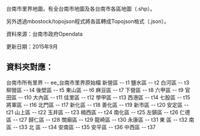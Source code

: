 台南市里界地圖，有全台南市地圖及各台南市各區地圖（.shp）。

另外透過mbostock/topojson程式將各區轉成Topojson格式（.json）。

資料來源：台南市政府Opendata

更新日期：2015年9月

資料夾對應：
---------------------------------------
台南市所有里界 -- ee_台南市里界原始檔
新營區 -- t1
鹽水區 -- t2
白河區 -- t3
柳營區 -- t4
後壁區 -- t5
東山區 -- t6
麻豆區 -- t7
下營區 -- t8
六甲區 -- t9
官田區 -- t10
大內區 -- t11
佳里區 -- t12
學甲區 -- t13
西港區 -- t14
七股區 -- t15
將軍區 -- t16
北門區 -- t17
新化區 -- t18
善化區 -- t19
新市區 -- t20
安定區 -- t21
山上區 -- t22
玉井區 -- t23
楠西區 -- t24
南化區 -- t25
左鎮區 -- t26
仁德區 -- t27
歸仁區 -- t28
關廟區 -- t29
龍崎區 -- t30
永康區 -- t31
東 區 -- t32
南 區 -- t33
北 區 -- t34
安南區 -- t35
安平區 -- t36
中西區 -- t37
